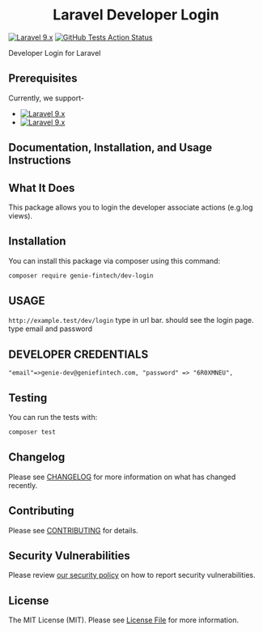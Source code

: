 <h1 align="center">Laravel Developer Login</h1>

[![Laravel 9.x](https://img.shields.io/badge/Laravel-9.x-red.svg?style=flat-square)](http://laravel.com)
[![GitHub Tests Action Status](https://img.shields.io/github/workflow/status/genie-fintech/dev-login/run-tests?label=tests&style=flat-square)](https://github.com/genie-fintech/dev-login/actions?query=workflow%3Arun-tests+branch%3Amain)

Developer Login for Laravel

## Prerequisites
Currently, we support-
- [![Laravel 9.x](https://img.shields.io/badge/Laravel-9.x-red.svg?style=flat-square)](http://laravel.com)
- [![Laravel 9.x](https://img.shields.io/badge/php-%5E8.0-blue)](https://www.php.net/releases/8.0/en.php)

## Documentation, Installation, and Usage Instructions

## What It Does

This package allows you to login the developer associate actions (e.g.log views).

## Installation

You can install this package via composer using this command:

```bash
composer require genie-fintech/dev-login
```

## USAGE

`http://example.test/dev/login` type in url bar. should see the login page. type email and password

## DEVELOPER CREDENTIALS

`"email"=>genie-dev@geniefintech.com,
"password" => "6R0XMNEU",
`

## Testing

You can run the tests with:

```bash
composer test
```

## Changelog

Please see [CHANGELOG](CHANGELOG.md) for more information on what has changed recently.

## Contributing

Please see [CONTRIBUTING](.github/CONTRIBUTING.md) for details.

## Security Vulnerabilities

Please review [our security policy](../../security/policy) on how to report security vulnerabilities.

## License

The MIT License (MIT). Please see [License File](LICENSE.md) for more information.
